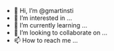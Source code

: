 - 👋 Hi, I’m @gmartinsti
- 👀 I’m interested in ...
- 🌱 I’m currently learning ...
- 💞️ I’m looking to collaborate on ...
- 📫 How to reach me ...

<!---
gmartinsti/gmartinsti is a ✨ special ✨ repository because its `README.md` (this file) appears on your GitHub profile.
You can click the Preview link to take a look at your changes.
--->
